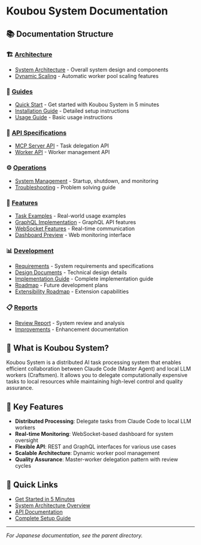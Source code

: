 # Koubou System Documentation

## 📚 Documentation Structure

### 🏗️ [Architecture](./architecture/)
- [System Architecture](./architecture/SYSTEM_ARCHITECTURE.md) - Overall system design and components
- [Dynamic Scaling](./architecture/DYNAMIC_SCALING.md) - Automatic worker pool scaling features

### 📖 [Guides](./guides/)
- [Quick Start](./guides/QUICKSTART.md) - Get started with Koubou System in 5 minutes
- [Installation Guide](./guides/INSTALLATION.md) - Detailed setup instructions
- [Usage Guide](./guides/USAGE.md) - Basic usage instructions

### 🔌 [API Specifications](./api/)
- [MCP Server API](./api/MCP_SERVER_API.md) - Task delegation API
- [Worker API](./api/WORKER_API.md) - Worker management API

### ⚙️ [Operations](./operations/)
- [System Management](./operations/SYSTEM_MANAGEMENT.md) - Startup, shutdown, and monitoring
- [Troubleshooting](./operations/TROUBLESHOOTING.md) - Problem solving guide

### 🚀 [Features](./features/)
- [Task Examples](./features/TASK_EXAMPLES.md) - Real-world usage examples
- [GraphQL Implementation](./features/GRAPHQL_IMPLEMENTATION.md) - GraphQL API features
- [WebSocket Features](./features/WEBSOCKET_FEATURES.md) - Real-time communication
- [Dashboard Preview](./features/DASHBOARD_PREVIEW.md) - Web monitoring interface

### 📊 [Development](./development/)
- [Requirements](./development/01_requirements.md) - System requirements and specifications
- [Design Documents](./development/02_design_v2.md) - Technical design details
- [Implementation Guide](./development/03_implementation_guide_v2.md) - Complete implementation guide
- [Roadmap](./development/ROADMAP.md) - Future development plans
- [Extensibility Roadmap](./development/EXTENSIBILITY_ROADMAP.md) - Extension capabilities

### 📋 [Reports](./reports/)
- [Review Report](./reports/review_report.md) - System review and analysis
- [Improvements](./reports/IMPROVEMENTS.md) - Enhancement documentation

## 🌟 What is Koubou System?

Koubou System is a distributed AI task processing system that enables efficient collaboration between Claude Code (Master Agent) and local LLM workers (Craftsmen). It allows you to delegate computationally expensive tasks to local resources while maintaining high-level control and quality assurance.

## 🎯 Key Features

- **Distributed Processing**: Delegate tasks from Claude Code to local LLM workers
- **Real-time Monitoring**: WebSocket-based dashboard for system oversight
- **Flexible API**: REST and GraphQL interfaces for various use cases
- **Scalable Architecture**: Dynamic worker pool management
- **Quality Assurance**: Master-worker delegation pattern with review cycles

## 🚀 Quick Links

- [Get Started in 5 Minutes](./guides/QUICKSTART.md)
- [System Architecture Overview](./architecture/SYSTEM_ARCHITECTURE.md)
- [API Documentation](./api/MCP_SERVER_API.md)
- [Complete Setup Guide](./COMPLETE_GUIDE.md)

---

*For Japanese documentation, see the parent directory.*